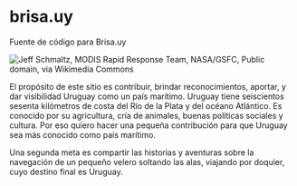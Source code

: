 # brisa.uy

Fuente de código para Brisa.uy

![Jeff Schmaltz, MODIS Rapid Response Team, NASA/GSFC, Public domain, via Wikimedia Commons](https://upload.wikimedia.org/wikipedia/commons/a/ac/Uruguay_T2.png)

El propósito de este sitio es contribuir,
brindar reconocimientos, aportar, y dar visibilidad Uruguay
como un país marítimo. Uruguay tiene seiscientos sesenta kilómetros
de costa del Río de la Plata y del océano Atlántico. Es conocido
por su agricultura, cría de animales, buenas políticas sociales y cultura.
Por eso quiero hacer una pequeña contribución para que Uruguay sea más
conocido como país marítimo.

Una segunda meta es compartir las historias y aventuras sobre
la navegación de un pequeño
velero soltando las alas, viajando por doquier, cuyo destino
final es Uruguay.
